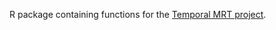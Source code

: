 R package containing functions for the [Temporal MRT project](https://github.com/KristinaRiemer/temporal_MRT). 
